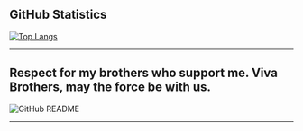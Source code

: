 ## GitHub Statistics

[![Top Langs](https://github-readme-stats.vercel.app/api/top-langs/?username=cancevik0&layout=compact)](https://github.com/cancevik0/github-readme-stats)

---

## Respect for my brothers who support me. Viva Brothers, may the force be with us.

![GitHub README](https://media.discordapp.net/attachments/608711494279888952/1007029266032103534/IMG_1902.gif?ex=68b4b696&is=68b36516&hm=ad659e5b1423ae744a6828c16eda0c59eece2c16a3628a361ccf799dfcc2485e&=&width=398&height=222)

---
